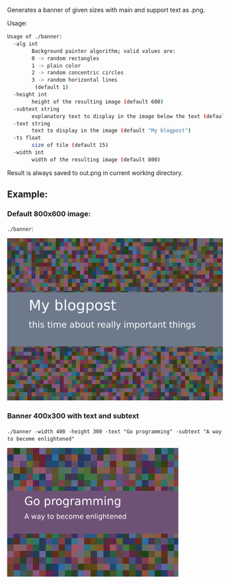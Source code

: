 Generates a banner of given sizes with main and support text as .png. 

Usage:
```bash
Usage of ./banner:
  -alg int
    	Background painter algorithm; valid values are: 
    	0 -> random rectangles
    	1 -> plain color
    	2 -> random concentric circles
    	3 -> random horizontal lines
    	 (default 1)
  -height int
    	height of the resulting image (default 600)
  -subtext string
    	explanatory text to display in the image below the text (default "this time about really important things")
  -text string
    	text to display in the image (default "My blogpost")
  -ts float
    	size of tile (default 15)
  -width int
    	width of the resulting image (default 800)
```

Result is always saved to out.png in current working directory.

## Example:

### Default 800x600 image:
`./banner`:

![default](img/default.png)

### Banner 400x300 with text and subtext
`./banner -width 400 -height 300 -text "Go programming" -subtext "A way to become enlightened"`

![small quote](img/small.png)
